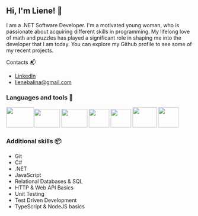 ## Hi, I'm Liene! 👋
I am a .NET Software Developer. I'm a motivated young woman, who is passionate about acquiring different skills in programming. My lifelong love of math and puzzles has played a significant role in shaping me into the developer that I am today. You can explore my Github profile to see some of my recent projects. 

 Contacts 📬
* [LinkedIn](https://www.linkedin.com/in/lienebalina/)
* lienebalina@gmail.com

### Languages and tools 🔧
<img src="https://www.britefish.net/wp-content/uploads/2019/07/logo-c-sharp.png" width="75" height="55"><img src="https://upload.wikimedia.org/wikipedia/commons/4/4c/Typescript_logo_2020.svg" width="70" height="50"> <img src="https://brandslogos.com/wp-content/uploads/thumbs/visual-studio-code-logo-vector.svg" width="70" height="50"> <img src="https://www.freepnglogos.com/uploads/javascript-png/javascript-vector-logo-yellow-png-transparent-javascript-vector-12.png" width="55" height="50"> <img src="https://git-scm.com/images/logos/downloads/Git-Icon-1788C.png" width="55" height="50"> <img src="https://logos-download.com/wp-content/uploads/2017/07/Microsoft_.NET_logo.png" width="65" height="55"> <img src="https://upload.wikimedia.org/wikipedia/commons/thumb/2/2c/Visual_Studio_Icon_2022.svg/1200px-Visual_Studio_Icon_2022.svg.png" width="55" height="55">

### Additional skills 📦
* Git
* C#
* .NET
* JavaScript
* Relational Databases & SQL
* HTTP & Web API Basics
* Unit Testing
* Test Driven Development
* TypeScript & NodeJS basics
